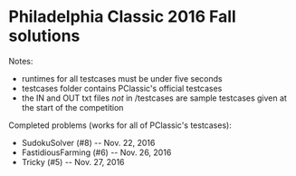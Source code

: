 # Philadelphia Classic 2016 Fall solutions

Notes:
- runtimes for all testcases must be under five seconds
- testcases folder contains PClassic's official testcases
- the IN and OUT txt files *not* in /testcases are sample testcases given at the start of the competition

Completed problems (works for all of PClassic's testcases):
- SudokuSolver (#8) -- Nov. 22, 2016
- FastidiousFarming (#6) -- Nov. 26, 2016
- Tricky (#5) -- Nov. 27, 2016
